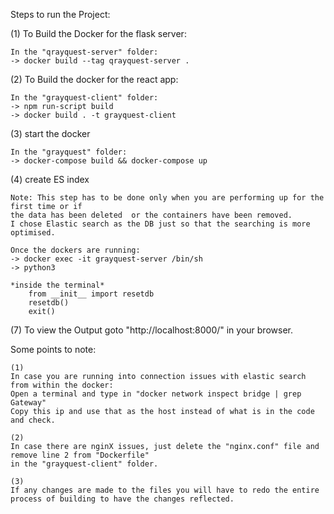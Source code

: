 Steps to run the Project:


(1) To Build the Docker for the flask server:
```
In the "qrayquest-server" folder:
-> docker build --tag qrayquest-server .
```

(2) To Build the docker for the react app:
```
In the "grayquest-client" folder:
-> npm run-script build
-> docker build . -t grayquest-client
```

(3) start the docker
```
In the "grayquest" folder:
-> docker-compose build && docker-compose up
```

(4) create ES index
```
Note: This step has to be done only when you are performing up for the first time or if 
the data has been deleted  or the containers have been removed.
I chose Elastic search as the DB just so that the searching is more optimised.

Once the dockers are running:
-> docker exec -it grayquest-server /bin/sh
-> python3

*inside the terminal*
    from __init__ import resetdb
    resetdb()
    exit()
```

(7) To view the Output goto "http://localhost:8000/" in your browser.



Some points to note:
```
(1)
In case you are running into connection issues with elastic search from within the docker:
Open a terminal and type in "docker network inspect bridge | grep Gateway"
Copy this ip and use that as the host instead of what is in the code and check.

(2)
In case there are nginX issues, just delete the "nginx.conf" file and remove line 2 from "Dockerfile"
in the "grayquest-client" folder. 

(3)
If any changes are made to the files you will have to redo the entire process of building to have the changes reflected.
```